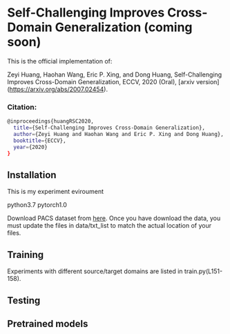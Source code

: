 # Self-Challenging Improves Cross-Domain Generalization (coming soon)
This is the official implementation of: 

Zeyi Huang, Haohan Wang, Eric P. Xing, and Dong Huang, Self-Challenging Improves Cross-Domain Generalization, ECCV, 2020 (Oral), [arxiv version] (https://arxiv.org/abs/2007.02454).

### Citation: 

```bash
@inproceedings{huangRSC2020,
  title={Self-Challenging Improves Cross-Domain Generalization},
  author={Zeyi Huang and Haohan Wang and Eric P. Xing and Dong Huang},
  booktitle={ECCV},
  year={2020}
}
```

## Installation
This is my experiment eviroument

python3.7
pytorch1.0

Download PACS dataset from [here](http://www.eecs.qmul.ac.uk/~dl307/project_iccv2017). Once you have download the data, you must update the files in data/txt_list to match the actual location of your files.

## Training
Experiments with different source/target domains are listed in train.py(L151-158).

## Testing

## Pretrained models
